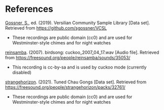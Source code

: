 References
==========
[Gossner, S.](https://github.com/sgossner/), ed. (2019).
Versilian Community Sample Library [Data set].
Retrieved from https://github.com/sgossner/VCSL
- These recordings are public domain (cc0) and are used for Westminster-style chimes
  and for night watches

[reinsamba](https://freesound.org/people/reinsamba/). (2007).
birdsong: cuckoo_2007_04_17.wav [Audio file].
Retrieved from https://freesound.org/people/reinsamba/sounds/35053/
- This recording is cc-by-sa and is used by cuckoo mode (currently disabled)

[strangehorizon](https://soundcloud.com/sonic_kitchen). (2021).
Tuned Chau Gongs [Data set].
Retrieved from https://freesound.org/people/strangehorizon/packs/32761/
- These recordings are public domain (cc0) and are used for Westminster-style chimes
  and for night watches

